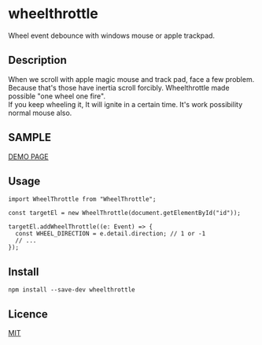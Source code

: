 wheelthrottle
====

Wheel event debounce with windows mouse or apple trackpad.

## Description
When we scroll with apple magic mouse and track pad, face a few problem.  
Because that's those have inertia scroll forcibly. Wheelthrottle made possible "one wheel one fire".  
If you keep wheeling it, It will ignite in a certain time. It's work possibility normal mouse also.

## SAMPLE
[DEMO PAGE](https://o-gi-s.github.io/wheelthrottle)

## Usage
```
import WheelThrottle from "WheelThrottle";

const targetEl = new WheelThrottle(document.getElementById("id"));

targetEl.addWheelThrottle((e: Event) => {
  const WHEEL_DIRECTION = e.detail.direction; // 1 or -1
  // ...
});
```

## Install

`
npm install --save-dev wheelthrottle
`

## Licence

[MIT](https://opensource.org/licenses/MIT)